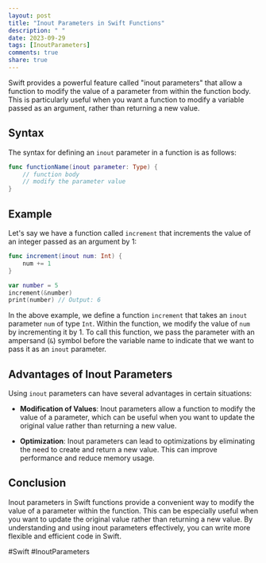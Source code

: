 ```yaml
---
layout: post
title: "Inout Parameters in Swift Functions"
description: " "
date: 2023-09-29
tags: [InoutParameters]
comments: true
share: true
---
```


Swift provides a powerful feature called "inout parameters" that allow a function to modify the value of a parameter from within the function body. This is particularly useful when you want a function to modify a variable passed as an argument, rather than returning a new value.

## Syntax

The syntax for defining an `inout` parameter in a function is as follows:

```swift
func functionName(inout parameter: Type) {
    // function body
    // modify the parameter value
}
```

## Example

Let's say we have a function called `increment` that increments the value of an integer passed as an argument by 1:

```swift
func increment(inout num: Int) {
    num += 1
}

var number = 5
increment(&number)
print(number) // Output: 6
```

In the above example, we define a function `increment` that takes an `inout` parameter `num` of type `Int`. Within the function, we modify the value of `num` by incrementing it by 1. To call this function, we pass the parameter with an ampersand (`&`) symbol before the variable name to indicate that we want to pass it as an `inout` parameter.

## Advantages of Inout Parameters

Using `inout` parameters can have several advantages in certain situations:

- **Modification of Values**: Inout parameters allow a function to modify the value of a parameter, which can be useful when you want to update the original value rather than returning a new value.

- **Optimization**: Inout parameters can lead to optimizations by eliminating the need to create and return a new value. This can improve performance and reduce memory usage.

## Conclusion

Inout parameters in Swift functions provide a convenient way to modify the value of a parameter within the function. This can be especially useful when you want to update the original value rather than returning a new value. By understanding and using inout parameters effectively, you can write more flexible and efficient code in Swift.

\#Swift \#InoutParameters